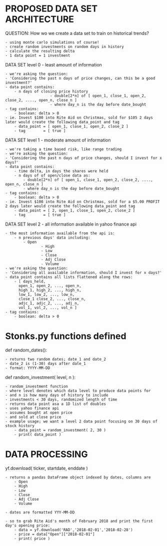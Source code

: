 # PROPOSED DATA SET ARCHITECTURE

QUESTION: How wo we create a data set to train on historical trends?

	- using monte carlo simulations of course!
	- create random investments on random days in history
	- calculate the resulting delta
	- 1 data point = 1 investment

DATA SET level 0 - least amount of information

	- we're asking the question:
	- 'Considering the past n days of price changes, can this be a good investment?'
	- data point contains:
		- n days of closing price history
                        - double[2*n] of [ open_1, close_1, open_2, close_2, ...., open_n, close_n ]
                        - where day_n is the day before date_bought
	- tag contains:
		- boolean: delta > 0
	- ie. Invest $100 into Rite Aid on Christmas, sold for $105 2 days later would create the following data_point and tag
		- data_point = [ open_1, close_1, open_2, close_2 ]
		- tag        = [ true ]

DATA SET level 1 - moderate amount of information

	- we're taking a time based risk, like range trading
	- we're asking the question:
	- 'Considering the past n days of price changes, should I invest for x days?'
	- data point contains:
		- time delta, in days the shares were held
		- n days of of open/close data as:
			- double[2*n] of [ open_1, close_1, open_2, close_2, ...., open_n, close_n ] 
			- where day_n is the day before date_bought
	- tag contains:
		- boolean: delta > 0
	- ie. Invest $100 into Rite Aid on Christmas, sold for a $5.00 PROFIT 2 days later would create the following data_point and tag
		- data_point = [ 2, open_1, close_1, open_2, close_2 ]
		- tag        = [ true ]

DATA SET level 2 - all information available in yahoo finance api

	- the most information available from the api is:
		- n previous days' data including:
			- Open
	                - High
	                - Low
	                - Close
	                - Adj Close
	                - Volume
	- we're asking the question:
	- 'Considering all available information, should I invest for x days?'
	- data point contains all lists flattened along the rows:
		- [ days_held,
		  open_1, open_2, ..., open_n,
		  high_1, high_2, ..., high_n,
		  low_1, low_2, ..., low_n,
		  close_1 close_2, ..., close_n,
		  adjc_1, adjc_2, ..., adj_n,
		  vol_1, vol_2, ..., vol_n ]
	- tag contains:
		- boolean: delta > 0

# Stonks.py functions defined

def random_dates():

	- returns two random dates; date_1 and date_2
	- date_2 is (1-30) days after date_1
	- format: YYYY-MM-DD

def random_investment( level, n ):

	- random_investment function
	- where level denotes which data level to produce data points for
	- and n is how many days of history to include
	- investments < 30 days, randomized length of time
	- returns data point asa a 1D list of doubles
	- uses yahoo finance api
	- assumes bought at open price
	- and sold at close price
	- example usage; we want a level 2 data point focusing on 30 days of stock history
		- data_point = random_investment( 2, 30 )
		- print( data_point )

# DATA PROCESSING

yf.download( ticker, startdate, enddate )

	- returns a pandas DataFrame object indexed by dates, columns are
		- Open
		- High
		- Low
		- Close
		- Adj Close
		- Volume

	- dates are formatted YYY-MM-DD

	- so to grab Rite Aid's month of February 2018 and print the first day's opening price:
		- data = yf.download('RAD','2018-02-01','2018-02-28')
		- price = data["Open"]["2018-02-01"]
		- print( price )
